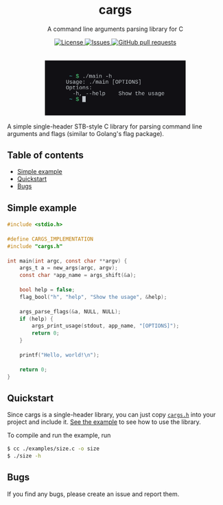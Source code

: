 <h1 align="center">cargs</h1>
<p align="center">A command line arguments parsing library for C</p>

<p align="center">
	<a href="./LICENSE">
		<img alt="License" src="https://img.shields.io/badge/license-GPL-blue?color=26d374"/>
	</a>
	<a href="https://github.com/LordOfTrident/cargs/issues">
		<img alt="Issues" src="https://img.shields.io/github/issues/LordOfTrident/cargs?color=4f79e4"/>
	</a>
	<a href="https://github.com/LordOfTrident/cargs/pulls">
		<img alt="GitHub pull requests" src="https://img.shields.io/github/issues-pr/LordOfTrident/cargs?color=4f79e4"/>
	</a>
	<br><br><br>
	<img width="65%" src="res/img.png"/>
</p>

A simple single-header STB-style C library for parsing command line arguments and flags (similar to
Golang's flag package).

## Table of contents
* [Simple example](#simple-example)
* [Quickstart](#quickstart)
* [Bugs](#bugs)

## Simple example
```c
#include <stdio.h>

#define CARGS_IMPLEMENTATION
#include "cargs.h"

int main(int argc, const char **argv) {
	args_t a = new_args(argc, argv);
	const char *app_name = args_shift(&a);

	bool help = false;
	flag_bool("h", "help", "Show the usage", &help);

	args_parse_flags(&a, NULL, NULL);
	if (help) {
		args_print_usage(stdout, app_name, "[OPTIONS]");
		return 0;
	}

	printf("Hello, world!\n");

	return 0;
}
```

## Quickstart
Since cargs is a single-header library, you can just copy [`cargs.h`](./cargs.h) into your project
and include it. [See the example](./examples/size.c) to see how to use the library.

To compile and run the example, run
```sh
$ cc ./examples/size.c -o size
$ ./size -h
```

## Bugs
If you find any bugs, please create an issue and report them.
